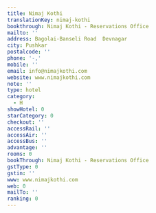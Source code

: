 ```yaml
---
title: Nimaj Kothi
translationKey: nimaj-kothi
bookthrough: Nimaj Kothi - Reservations Office
mailto: ''
address: Bagolai-Banseli Road  Devnagar
city: Pushkar
postalcode: ''
phone: '-,'
mobile: ''
email: info@nimajkothi.com
website: www.nimajkothi.com
note: ''
type: hotel
category:
  - H
showHotel: 0
starCategory: 0
checkout: ''
accessRail: ''
accessAir: ''
accessBus: ''
advantage: ''
rooms: 0
bookThrough: Nimaj Kothi - Reservations Office
gstType: 0
gstin: ''
www: www.nimajkothi.com
web: 0
mailTo: ''
ranking: 0
---
```







